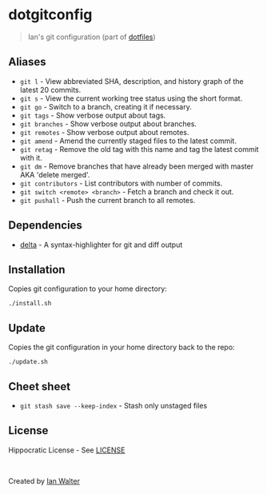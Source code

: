 # dotgitconfig
> Ian's git configuration (part of
  [dotfiles](https://github.com/ianwalter/dotfiles))

## Aliases

* `git l` - View abbreviated SHA, description, and history graph of the latest
  20 commits.
* `git s` - View the current working tree status using the short format.
* `git go` - Switch to a branch, creating it if necessary.
* `git tags` - Show verbose output about tags.
* `git branches` - Show verbose output about branches.
* `git remotes` - Show verbose output about remotes.
* `git amend` - Amend the currently staged files to the latest commit.
* `git retag` - Remove the old tag with this name and tag the latest commit with
  it.
* `git dm` - Remove branches that have already been merged with master AKA
  'delete merged'.
* `git contributors` - List contributors with number of commits.
* `git switch <remote> <branch>` - Fetch a branch and check it out.
* `git pushall` - Push the current branch to all remotes.

## Dependencies

* [delta][deltaUrl] - A syntax-highlighter for git and diff output

## Installation

Copies git configuration to your home directory:

```console
./install.sh
```

## Update

Copies the git configuration in your home directory back to the repo:

```console
./update.sh
```

## Cheet sheet

- `git stash save --keep-index` - Stash only unstaged files

## License

Hippocratic License - See [LICENSE][licenseUrl]

&nbsp;

Created by [Ian Walter](https://ianwalter.dev)

[deltaUrl]: https://github.com/dandavison/delta
[licenseUrl]: https://github.com/ianwalter/dotgitconfig/blob/master/LICENSE

